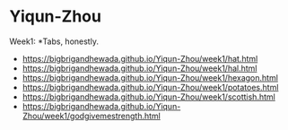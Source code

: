 # Yiqun-Zhou
Week1:
*Tabs, honestly.
* https://bigbrigandhewada.github.io/Yiqun-Zhou/week1/hat.html
* https://bigbrigandhewada.github.io/Yiqun-Zhou/week1/hal.html
* https://bigbrigandhewada.github.io/Yiqun-Zhou/week1/hexagon.html
* https://bigbrigandhewada.github.io/Yiqun-Zhou/week1/potatoes.html
* https://bigbrigandhewada.github.io/Yiqun-Zhou/week1/scottish.html
* https://bigbrigandhewada.github.io/Yiqun-Zhou/week1/godgivemestrength.html

